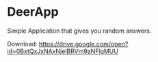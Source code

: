 # DeerApp

Simple Application that gives you random answers.

Download: https://drive.google.com/open?id=0BxtQxJxNAxNjelBRVm9aNFlqMUU

